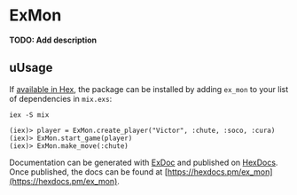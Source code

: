# ExMon

**TODO: Add description**

## uUsage

If [available in Hex](https://hex.pm/docs/publish), the package can be installed
by adding `ex_mon` to your list of dependencies in `mix.exs`:

```console
iex -S mix
```
```console
(iex)> player = ExMon.create_player("Victor", :chute, :soco, :cura)
(iex)> ExMon.start_game(player)
(iex)> ExMon.make_move(:chute)

```

Documentation can be generated with [ExDoc](https://github.com/elixir-lang/ex_doc)
and published on [HexDocs](https://hexdocs.pm). Once published, the docs can
be found at [https://hexdocs.pm/ex_mon](https://hexdocs.pm/ex_mon).

